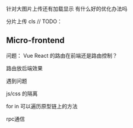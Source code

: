 
针对大图片上传还有加载显示
有什么好的优化办法吗

分片上传
cls
// TODO：
## Micro-frontend

问题：
Vue React 的路由在前端还是路由控制？

路由放后端效果


遇到问题

js/css 的隔离

for in 可以遍历原型链上的方法

rpc通信